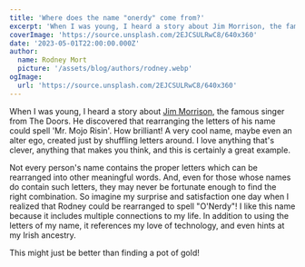 ```yaml
---
title: 'Where does the name "onerdy" come from?'
excerpt: 'When I was young, I heard a story about Jim Morrison, the famous singer from The Doors...'
coverImage: 'https://source.unsplash.com/2EJCSULRwC8/640x360'
date: '2023-05-01T22:00:00.000Z'
author:
  name: Rodney Mort
  picture: '/assets/blog/authors/rodney.webp'
ogImage:
  url: 'https://source.unsplash.com/2EJCSULRwC8/640x360'
---
```


When I was young, I heard a story about [Jim Morrison](https://en.wikipedia.org/wiki/Mr._Mojo_Risin), the famous singer from The Doors.  He discovered that rearranging the letters of his name could spell 'Mr. Mojo Risin'.  How brilliant!  A very cool name, maybe even an alter ego, created just by shuffling letters around.  I love anything that's clever, anything that makes you think, and this is certainly a great example.

Not every person's name contains the proper letters which can be rearranged into other meaningful words.  And, even for those whose names do contain such letters, they may never be fortunate enough to find the right combination.  So imagine my surprise and satisfaction one day when I realized that Rodney could be rearranged to spell "O'Nerdy"!  I like this name because it includes multiple connections to my life.  In addition to using the letters of my name, it references my love of technology, and even hints at my Irish ancestry.

This might just be better than finding a pot of gold!